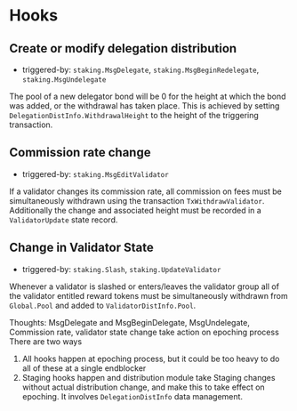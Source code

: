 <!--
order: 5
-->

# Hooks

## Create or modify delegation distribution
 
 - triggered-by: `staking.MsgDelegate`, `staking.MsgBeginRedelegate`, `staking.MsgUndelegate`

The pool of a new delegator bond will be 0 for the height at which the bond was
added, or the withdrawal has taken place. This is achieved by setting
`DelegationDistInfo.WithdrawalHeight` to the height of the triggering transaction. 

## Commission rate change
 
 - triggered-by: `staking.MsgEditValidator`

If a validator changes its commission rate, all commission on fees must be
simultaneously withdrawn using the transaction `TxWithdrawValidator`.
Additionally the change and associated height must be recorded in a
`ValidatorUpdate` state record.

## Change in Validator State
 
 - triggered-by: `staking.Slash`, `staking.UpdateValidator`

Whenever a validator is slashed or enters/leaves the validator group all of the
validator entitled reward tokens must be simultaneously withdrawn from
`Global.Pool` and added to `ValidatorDistInfo.Pool`. 

Thoughts: MsgDelegate and MsgBeginDelegate, MsgUndelegate, Commission rate, validator state change  take action on epoching process
There are two ways
1) All hooks happen at epoching process, but it could be too heavy to do all of these at a single endblocker
2) Staging hooks happen and distribution module take Staging changes without actual distribution change, and make this to take effect on epoching. It involves `DelegationDistInfo` data management.